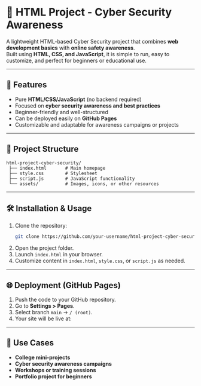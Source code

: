 # 🔐 HTML Project - Cyber Security Awareness

A lightweight HTML-based Cyber Security project that combines **web development basics** with **online safety awareness**.  
Built using **HTML, CSS, and JavaScript**, it is simple to run, easy to customize, and perfect for beginners or educational use.

---

## 🚀 Features
- Pure **HTML/CSS/JavaScript** (no backend required)  
- Focused on **cyber security awareness and best practices**  
- Beginner-friendly and well-structured  
- Can be deployed easily on **GitHub Pages**  
- Customizable and adaptable for awareness campaigns or projects  

---

## 📂 Project Structure
```
html-project-cyber-security/
 ├── index.html       # Main homepage
 ├── style.css        # Stylesheet
 ├── script.js        # JavaScript functionality
 └── assets/          # Images, icons, or other resources
```

---

## 🛠️ Installation & Usage
1. Clone the repository:
   ```bash
   git clone https://github.com/your-username/html-project-cyber-security.git
   ```
2. Open the project folder.  
3. Launch `index.html` in your browser.  
4. Customize content in `index.html`, `style.css`, or `script.js` as needed.  

---

## 🌐 Deployment (GitHub Pages)
1. Push the code to your GitHub repository.  
2. Go to **Settings > Pages**.  
3. Select branch `main` → `/ (root)`.  
4. Your site will be live at:  
  

---

## 🎯 Use Cases
- **College mini-projects**  
- **Cyber security awareness campaigns**  
- **Workshops or training sessions**  
- **Portfolio project for beginners**  

